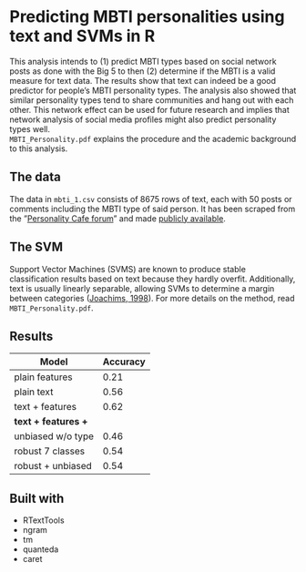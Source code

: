 # Predicting MBTI personalities using text and SVMs in R

This analysis intends to (1) predict MBTI types based on social network posts as done with the Big 5 to then (2) determine if the MBTI is a valid measure for text data. The results show that text can indeed be a good predictor for people’s MBTI personality types. The analysis also showed that similar personality types tend to share communities and hang out with each other. This network effect can be used for future research and implies that network analysis of social media profiles might also predict personality types well.  
`MBTI_Personality.pdf` explains the procedure and the academic background to this analysis.

## The data
The data in `mbti_1.csv` consists of 8675 rows of text, each with 50 posts or comments including the MBTI type of said person. It has been scraped from the ”[Personality Cafe forum](http://personalitycafe.com/forum/)” and made [publicly available](https://www.kaggle.com/datasnaek/mbti-type).

## The SVM
Support Vector Machines (SVMS) are known to produce stable classification results based on text because they hardly overfit. Additionally, text is usually linearly separable, allowing SVMs to determine a margin between categories ([Joachims, 1998](http://link.springer.com/10.1007/BFb0026683)). For more details on the method, read `MBTI_Personality.pdf`.

## Results
| Model |Accuracy|
|-------|------|
|plain features | 0.21 |
|plain text |0.56 |
|text + features | 0.62 |
|**text + features +** ||
|unbiased w/o type | 0.46 |
|robust 7 classes | 0.54 |
robust + unbiased | 0.54 |


## Built with
* RTextTools
* ngram
* tm
* quanteda
* caret

